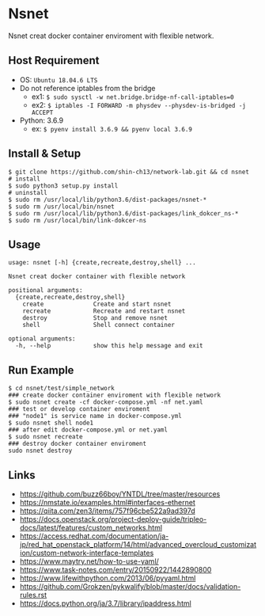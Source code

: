 # Nsnet

Nsnet creat docker container enviroment with flexible network.

## Host Requirement

* OS: `Ubuntu 18.04.6 LTS`
* Do not reference iptables from the bridge
  * ex1: `$ sudo sysctl -w net.bridge.bridge-nf-call-iptables=0`
  * ex2: `$ iptables -I FORWARD -m physdev --physdev-is-bridged -j ACCEPT`
* Python: 3.6.9
  * ex: `$ pyenv install 3.6.9 && pyenv local 3.6.9`

## Install & Setup

```shell
$ git clone https://github.com/shin-ch13/network-lab.git && cd nsnet
# install
$ sudo python3 setup.py install
# uninstall
$ sudo rm /usr/local/lib/python3.6/dist-packages/nsnet-*
$ sudo rm /usr/local/bin/nsnet
$ sudo rm /usr/local/lib/python3.6/dist-packages/link_dokcer_ns-*
$ sudo rm /usr/local/bin/link-dokcer-ns
```

## Usage

```shell
usage: nsnet [-h] {create,recreate,destroy,shell} ...

Nsnet creat docker container with flexible network

positional arguments:
  {create,recreate,destroy,shell}
    create              Create and start nsnet
    recreate            Recreate and restart nsnet
    destroy             Stop and remove nsnet
    shell               Shell connect container

optional arguments:
  -h, --help            show this help message and exit
```

## Run Example

```shell
$ cd nsnet/test/simple_network
### create docker container enviroment with flexible network
$ sudo nsnet create -cf docker-compose.yml -nf net.yaml
### test or develop container enviroment
### "node1" is service name in docker-compose.yml
$ sudo nsnet shell node1
### after edit docker-compose.yml or net.yaml
$ sudo nsnet recreate
### destroy docker container enviroment
sudo nsnet destroy
```

## Links

* <https://github.com/buzz66boy/YNTDL/tree/master/resources>
* <https://nmstate.io/examples.html#interfaces-ethernet>
* <https://qiita.com/zen3/items/757f96cbe522a9ad397d>
* <https://docs.openstack.org/project-deploy-guide/tripleo-docs/latest/features/custom_networks.html>
* <https://access.redhat.com/documentation/ja-jp/red_hat_openstack_platform/14/html/advanced_overcloud_customization/custom-network-interface-templates>
* <https://www.maytry.net/how-to-use-yaml/>
* <https://www.task-notes.com/entry/20150922/1442890800>
* <https://www.lifewithpython.com/2013/06/pyyaml.html>
* <https://github.com/Grokzen/pykwalify/blob/master/docs/validation-rules.rst>
* <https://docs.python.org/ja/3.7/library/ipaddress.html>
